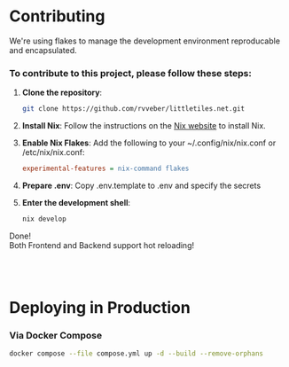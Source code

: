 # Contributing
We're using flakes to manage the development environment reproducable and encapsulated.

### To contribute to this project, please follow these steps:
1. **Clone the repository**:
   ```bash
   git clone https://github.com/rvveber/littletiles.net.git
    ```
2. **Install Nix**:
   Follow the instructions on the [Nix website](https://nixos.org/download.html) to install Nix.

3. **Enable Nix Flakes**:
   Add the following to your ~/.config/nix/nix.conf or /etc/nix/nix.conf:
   ```ini
   experimental-features = nix-command flakes
   ```
4. **Prepare .env**:
   Copy .env.template to .env and specify the secrets
5. **Enter the development shell**:
   ```bash
   nix develop
   ```

Done! <br>
Both Frontend and Backend support hot reloading!


<br>
<br>

# Deploying in Production
### Via Docker Compose

```sh
docker compose --file compose.yml up -d --build --remove-orphans
```

